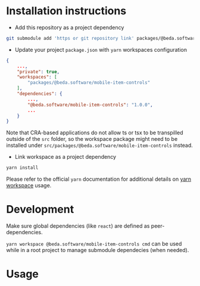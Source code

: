 # Installation instructions

- Add this repository as a project dependency
```sh
git submodule add 'https or git repository link' packages/@beda.software/mobile-item-controls/
```
- Update your project `package.json` with `yarn` workspaces configuration
```json
{
    ...,
    "private": true,
    "workspaces": [
        "packages/@beda.software/mobile-item-controls"
    ],
    "dependencies": {
        ...,
        "@beda.software/mobile-item-controls": "1.0.0",
        ...
    }
}
```
Note that CRA-based applications do not allow ts or tsx to be transpilled outside of the `src` folder, so the workspace package might need to be installed under `src/packages/@beda.software/mobile-item-controls` instead.
- Link workspace as a project dependency
```sh
yarn install
```

Please refer to the official `yarn` documentation for additional details on [yarn workspace](https://classic.yarnpkg.com/lang/en/docs/workspaces/) usage.

# Development

Make sure global dependencies (like `react`) are defined as peer-dependencies.

`yarn workspace @beda.software/mobile-item-controls cmd` can be used while in a root project to manage submodule dependecies (when needed).

# Usage

